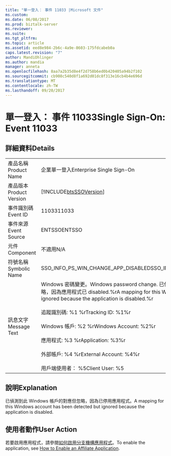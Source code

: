 ```yaml
---
title: "單一登入： 事件 11033 |Microsoft 文件"
ms.custom: 
ms.date: 06/08/2017
ms.prod: biztalk-server
ms.reviewer: 
ms.suite: 
ms.tgt_pltfrm: 
ms.topic: article
ms.assetid: eed8e984-2b6c-4a9e-8603-175fdcabeb0a
caps.latest.revision: "7"
author: MandiOhlinger
ms.author: mandia
manager: anneta
ms.openlocfilehash: 8aa7a2b35d8e4f2d758b6ed0b420405a94b2f102
ms.sourcegitcommit: cb908c540d8f1a692d01dc8f313e16cb4b4e696d
ms.translationtype: MT
ms.contentlocale: zh-TW
ms.lasthandoff: 09/20/2017
---
```

# <a name="single-sign-on-event-11033"></a><span data-ttu-id="7a65d-102">單一登入： 事件 11033</span><span class="sxs-lookup"><span data-stu-id="7a65d-102">Single Sign-On: Event 11033</span></span>
## <a name="details"></a><span data-ttu-id="7a65d-103">詳細資料</span><span class="sxs-lookup"><span data-stu-id="7a65d-103">Details</span></span>  
  
|||  
|-|-|  
|<span data-ttu-id="7a65d-104">產品名稱</span><span class="sxs-lookup"><span data-stu-id="7a65d-104">Product Name</span></span>|<span data-ttu-id="7a65d-105">企業單一登入</span><span class="sxs-lookup"><span data-stu-id="7a65d-105">Enterprise Single Sign-On</span></span>|  
|<span data-ttu-id="7a65d-106">產品版本</span><span class="sxs-lookup"><span data-stu-id="7a65d-106">Product Version</span></span>|[!INCLUDE[btsSSOVersion](../includes/btsssoversion-md.md)]|  
|<span data-ttu-id="7a65d-107">事件識別碼</span><span class="sxs-lookup"><span data-stu-id="7a65d-107">Event ID</span></span>|<span data-ttu-id="7a65d-108">11033</span><span class="sxs-lookup"><span data-stu-id="7a65d-108">11033</span></span>|  
|<span data-ttu-id="7a65d-109">事件來源</span><span class="sxs-lookup"><span data-stu-id="7a65d-109">Event Source</span></span>|<span data-ttu-id="7a65d-110">ENTSSO</span><span class="sxs-lookup"><span data-stu-id="7a65d-110">ENTSSO</span></span>|  
|<span data-ttu-id="7a65d-111">元件</span><span class="sxs-lookup"><span data-stu-id="7a65d-111">Component</span></span>|<span data-ttu-id="7a65d-112">不適用</span><span class="sxs-lookup"><span data-stu-id="7a65d-112">N/A</span></span>|  
|<span data-ttu-id="7a65d-113">符號名稱</span><span class="sxs-lookup"><span data-stu-id="7a65d-113">Symbolic Name</span></span>|<span data-ttu-id="7a65d-114">SSO_INFO_PS_WIN_CHANGE_APP_DISABLED</span><span class="sxs-lookup"><span data-stu-id="7a65d-114">SSO_INFO_PS_WIN_CHANGE_APP_DISABLED</span></span>|  
|<span data-ttu-id="7a65d-115">訊息文字</span><span class="sxs-lookup"><span data-stu-id="7a65d-115">Message Text</span></span>|<span data-ttu-id="7a65d-116">Windows 密碼變更。</span><span class="sxs-lookup"><span data-stu-id="7a65d-116">Windows password change.</span></span> <span data-ttu-id="7a65d-117">已偵測到此 Windows 帳戶的對應，但忽略，因為應用程式已 disabled.%r</span><span class="sxs-lookup"><span data-stu-id="7a65d-117">A mapping for this Windows account has been detected but ignored because the application is disabled.%r</span></span><br /><br /> <span data-ttu-id="7a65d-118">追蹤識別碼: %1 %r</span><span class="sxs-lookup"><span data-stu-id="7a65d-118">Tracking ID: %1%r</span></span><br /><br /> <span data-ttu-id="7a65d-119">Windows 帳戶: %2 %r</span><span class="sxs-lookup"><span data-stu-id="7a65d-119">Windows Account: %2%r</span></span><br /><br /> <span data-ttu-id="7a65d-120">應用程式: %3 %r</span><span class="sxs-lookup"><span data-stu-id="7a65d-120">Application: %3%r</span></span><br /><br /> <span data-ttu-id="7a65d-121">外部帳戶: %4 %r</span><span class="sxs-lookup"><span data-stu-id="7a65d-121">External Account: %4%r</span></span><br /><br /> <span data-ttu-id="7a65d-122">用戶端使用者： %5</span><span class="sxs-lookup"><span data-stu-id="7a65d-122">Client User: %5</span></span>|  
  
## <a name="explanation"></a><span data-ttu-id="7a65d-123">說明</span><span class="sxs-lookup"><span data-stu-id="7a65d-123">Explanation</span></span>  
 <span data-ttu-id="7a65d-124">已偵測到此 Windows 帳戶的對應但忽略，因為已停用應用程式。</span><span class="sxs-lookup"><span data-stu-id="7a65d-124">A mapping for this Windows account has been detected but ignored because the application is disabled.</span></span>  
  
## <a name="user-action"></a><span data-ttu-id="7a65d-125">使用者動作</span><span class="sxs-lookup"><span data-stu-id="7a65d-125">User Action</span></span>  
 <span data-ttu-id="7a65d-126">若要啟用應用程式，請參閱[如何啟用分支機構應用程式](../core/how-to-enable-an-affiliate-application.md)。</span><span class="sxs-lookup"><span data-stu-id="7a65d-126">To enable the application, see [How to Enable an Affiliate Application](../core/how-to-enable-an-affiliate-application.md).</span></span>